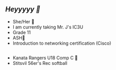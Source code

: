 ## *Heyyyyy 🥰*
- She/Her 🌟
- I am currently taking Mr. J's IC3U
- Grade 11
- ASH🪷
- Introduction to networking certification (Cisco)
  ##
- Kanata Rangers U18 Comp C 🏒
- Stitsvil 56er's Rec softball
